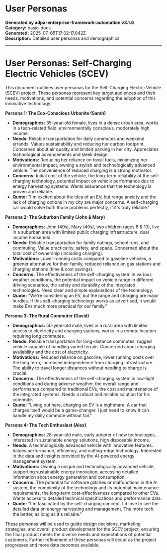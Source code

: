 # User Personas

**Generated by adpa-enterprise-framework-automation v3.1.6**  
**Category:** basic-docs  
**Generated:** 2025-07-05T17:02:17.042Z  
**Description:** Detailed user personas and demographics

---

# User Personas: Self-Charging Electric Vehicles (SCEV)

This document outlines user personas for the Self-Charging Electric Vehicle (SCEV) project.  These personas represent key target audiences and their needs, motivations, and potential concerns regarding the adoption of this innovative technology.

**Persona 1: The Eco-Conscious Urbanite (Sarah)**

* **Demographics:** 35-year-old female, lives in a dense urban area, works in a tech-related field, environmentally conscious, moderately high income.
* **Needs:**  Reliable transportation for daily commutes and weekend errands.  Values sustainability and reducing her carbon footprint.  Concerned about air quality and limited parking in her city.  Appreciates technological advancements and sleek design.
* **Motivations:**  Reducing her reliance on fossil fuels, minimizing her environmental impact, owning a stylish and technologically advanced vehicle.  The convenience of reduced charging is a strong motivator.
* **Concerns:**  Initial cost of the vehicle, the long-term reliability of the self-charging technology, potential impact on vehicle performance due to energy harvesting systems.  Wants assurance that the technology is proven and reliable.
* **Quote:**  "I'm excited about the idea of an EV, but range anxiety and the lack of charging options in my city are major concerns.  A self-charging car would solve both those problems perfectly, if it's truly reliable."

**Persona 2: The Suburban Family (John & Mary)**

* **Demographics:** John (40s), Mary (40s), two children (ages 8 & 10), live in a suburban area with limited public charging infrastructure, dual income household.
* **Needs:**  Reliable transportation for family outings, school runs, and commuting.  Value practicality, safety, and space.  Concerned about the total cost of ownership (including charging).
* **Motivations:**  Lower running costs compared to gasoline vehicles, a greener alternative for their family, reduced reliance on gas stations and charging stations (time & cost savings).
* **Concerns:**  The effectiveness of the self-charging system in various weather conditions, the potential impact on vehicle range in different driving scenarios, the safety and durability of the integrated technologies.  Need clear and simple explanations of the technology.
* **Quote:** "We're considering an EV, but the range and charging are major hurdles.  If this self-charging technology works as advertised, it would make EVs much more practical for our family."

**Persona 3: The Rural Commuter (David)**

* **Demographics:** 50-year-old male, lives in a rural area with limited access to electricity and charging stations, works in a remote location requiring long commutes.
* **Needs:**  Reliable transportation for long-distance commutes, rugged vehicle capable of handling varied terrain.  Concerned about charging availability and the cost of electricity.
* **Motivations:**  Reduced reliance on gasoline, lower running costs over the long term, increased independence from charging infrastructure.  The ability to travel longer distances without needing to charge is crucial.
* **Concerns:**  The effectiveness of the self-charging system in low-light conditions and during adverse weather, the overall range and performance compared to traditional EVs, the cost and maintenance of the integrated systems.  Needs a robust and reliable solution for his commute.
* **Quote:** "Living out here, charging an EV is a nightmare.  A car that charges itself would be a game-changer.  I just need to know it can handle my daily commute without fail."


**Persona 4: The Tech Enthusiast (Alex)**

* **Demographics:** 28-year-old male, early adopter of new technologies, interested in sustainable energy solutions, high disposable income.
* **Needs:** A technologically advanced vehicle with innovative features.  Values performance, efficiency, and cutting-edge technology.  Interested in the data and insights provided by the AI-powered energy management system.
* **Motivations:**  Owning a unique and technologically advanced vehicle, supporting sustainable energy innovation, accessing detailed information about energy generation and consumption.
* **Concerns:**  The potential for software glitches or malfunctions in the AI system, the complexity of the technology and its potential maintenance requirements, the long-term cost-effectiveness compared to other EVs.  Wants access to detailed technical specifications and performance data.
* **Quote:** "I'm fascinated by the self-charging concept.  I'd love to see the detailed data on energy harvesting and management.  The more tech, the better, as long as it's reliable."


These personas will be used to guide design decisions, marketing strategies, and overall product development for the SCEV project, ensuring the final product meets the diverse needs and expectations of potential customers.  Further refinement of these personas will occur as the project progresses and more data becomes available.

